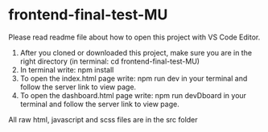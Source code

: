# frontend-final-test-MU
Please read readme file about how to open this project with VS Code Editor.
1. After you cloned or downloaded this project, make sure you are in the right directory (in terminal: cd frontend-final-test-MU)  
2. In terminal write: npm install
3. To open the index.html page write: npm run dev in your terminal and follow the server link to view page.
4. To open the dashboard.html page write: npm run devDboard in your terminal and follow the server link to view page.

All raw html, javascript and scss files are in the src folder
